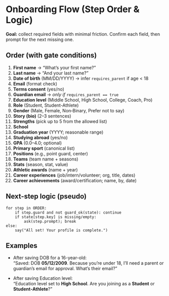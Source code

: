 # Onboarding Flow (Step Order & Logic)

**Goal:** collect required fields with minimal friction. Confirm each field, then prompt for the next missing one.

## Order (with gate conditions)
1. **First name** → “What’s your first name?”
2. **Last name** → “And your last name?”
3. **Date of birth** (MM/DD/YYYY) → infer `requires_parent` if age < 18
4. **Email** (format check)
5. **Terms consent** (yes/no)
6. **Guardian email** → *only if* `requires_parent == true`
7. **Education level** (Middle School, High School, College, Coach, Pro)
8. **Role** (Student, Student-Athlete)
9. **Gender** (Male, Female, Non‑Binary, Prefer not to say)
10. **Story (bio)** (2–3 sentences)
11. **Strengths** (pick up to 5 from the allowed list)
12. **School**
13. **Graduation year** (YYYY; reasonable range)
14. **Studying abroad** (yes/no)
15. **GPA** (0.0–4.0; optional)
16. **Primary sport** (canonical list)
17. **Positions** (e.g., point guard, center)
18. **Teams** (team name + seasons)
19. **Stats** (season, stat, value)
20. **Athletic awards** (name + year)
21. **Career experiences** (job/intern/volunteer; org, title, dates)
22. **Career achievements** (award/certification; name, by, date)

## Next-step logic (pseudo)
```
for step in ORDER:
    if step.guard and not guard_ok(state): continue
    if state[step.key] is missing/empty:
        ask(step.prompt); break
else:
    say("All set! Your profile is complete.")
```

## Examples
- After saving DOB for a 16-year-old:  
  “Saved: DOB **05/12/2009**. Because you’re under 18, I’ll need a parent or guardian’s email for approval. What’s their email?”

- After saving Education level:  
  “Education level set to **High School**. Are you joining as a **Student** or **Student‑Athlete**?”